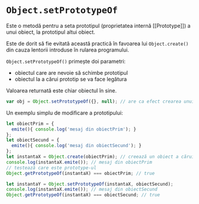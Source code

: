 # `Object.setPrototypeOf`

Este o metodă pentru a seta prototipul (proprietatea internă [\[Prototype]]) a unui obiect, la prototipul altui obiect.

Este de dorit să fie evitată această practică în favoarea lui `Object.create()` din cauza lentorii introduse în rularea programului.

`Object.setPrototypeOf()` primește doi parametri:
- obiectul care are nevoie să schimbe prototipul
- obiectul la a cărui prototip se va face legătura

Valoarea returnată este chiar obiectul în sine.

```javascript
var obj = Object.setPrototypeOf({}, null); // are ca efect crearea unui obiect gol.
```

Un exemplu simplu de modificare a prototipului:

```javascript
let obiectPrim = {
  emite(){ console.log('mesaj din obiectPrim'); }
};
let obiectSecund = {
  emite(){ console.log('mesaj din obiectSecund'); }
};
let instantaX = Object.create(obiectPrim); // creează un obiect a cărui prototype este setat la obiectPrim
console.log(instantaX.emite()); // mesaj din obiectPrim
// testează care este prototype-ul
Object.getPrototypeOf(instantaX) === obiectPrim; // true

let instantaY = Object.setPrototypeOf(instantaX, obiectSecund);
console.log(instantaX.emite()); // mesaj din obiectSecund
Object.getPrototypeOf(instantaX) === obiectSecund; // true
```

